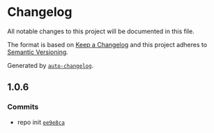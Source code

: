 # Changelog

All notable changes to this project will be documented in this file.

The format is based on [Keep a Changelog](https://keepachangelog.com/en/1.0.0/)
and this project adheres to [Semantic Versioning](https://semver.org/spec/v2.0.0.html).

Generated by [`auto-changelog`](https://github.com/CookPete/auto-changelog).

## 1.0.6

### Commits

- repo init [`ee9e8ca`](https://github.com/dxkit-org/react-floating-whatsapp/commit/ee9e8ca2100e2e568758052da44b1b6b9dd5d49c)
